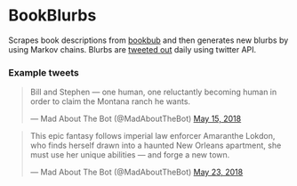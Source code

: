 # BookBlurbs

Scrapes book descriptions from [bookbub](https://www.bookbub.com/) and then generates new blurbs by using Markov chains. Blurbs are [tweeted out](https://twitter.com/MadAboutTheBot) daily using twitter API.

### Example tweets

<blockquote class="twitter-tweet" data-lang="en"><p lang="en" dir="ltr">Bill and Stephen — one human, one reluctantly becoming human in order to claim the Montana ranch he wants.</p>&mdash; Mad About The Bot (@MadAboutTheBot) <a href="https://twitter.com/MadAboutTheBot/status/996532989516566528?ref_src=twsrc%5Etfw">May 15, 2018</a></blockquote>

<blockquote class="twitter-tweet" data-lang="en"><p lang="en" dir="ltr">This epic fantasy follows imperial law enforcer Amaranthe Lokdon, who finds herself drawn into a haunted New Orleans apartment, she must use her unique abilities — and forge a new town.</p>&mdash; Mad About The Bot (@MadAboutTheBot) <a href="https://twitter.com/MadAboutTheBot/status/999432077765480449?ref_src=twsrc%5Etfw">May 23, 2018</a></blockquote>
